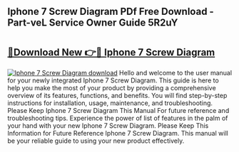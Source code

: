 ## Iphone 7 Screw Diagram PDf Free Download - Part-veL Service Owner Guide 5R2uY

# <h2><a href="http://dflevk.blite.top/?on=Iphone+7+Screw+Diagram">🔗Download New 👉🔴 Iphone 7 Screw Diagram</a></h2>

[![Iphone 7 Screw Diagram download](https://i.imgur.com/lujVjoI.png)](http://dflevk.blite.top/?on=Iphone+7+Screw+Diagram)
Hello and welcome to the user manual for your newly integrated Iphone 7 Screw Diagram. This guide is here to help you make the most of your product by providing a comprehensive overview of its features, functions, and benefits. You will find step-by-step instructions for installation, usage, maintenance, and troubleshooting. Please Keep Iphone 7 Screw Diagram This Manual For future reference and troubleshooting tips. Experience the power of list of features in the palm of your hand with your new Iphone 7 Screw Diagram. Please Keep This Information for Future Reference Iphone 7 Screw Diagram. This manual will be your reliable guide to using your new product effectively.
